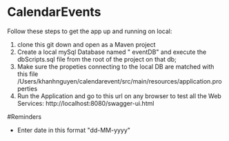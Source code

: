 # CalendarEvents

Follow these steps to get the app up and running on local:

1. clone this git down and open as a Maven project
2. Create a local mySql Database named " eventDB" and execute the dbScripts.sql file from the root of the project on that db;
3. Make sure the propeties connecting to the local DB are matched with this file /Users/khanhnguyen/calendarevent/src/main/resources/application.properties
3. Run the Application and go to this url on any browser to test all the Web Services: http://localhost:8080/swagger-ui.html


#Reminders

- Enter date in this format "dd-MM-yyyy"


